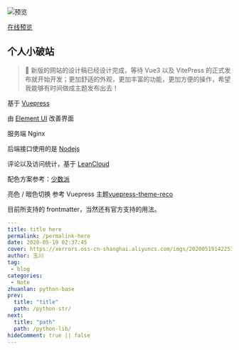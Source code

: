 ![预览](https://xerrors.oss-cn-shanghai.aliyuncs.com/imgs/20200518221933.png)

[在线预览](https://www.xerrors.fun)

## 个人小破站

> 📢 新版的网站的设计稿已经设计完成，等待 Vue3 以及 VitePress 的正式发布就开始开发；更加舒适的外观，更加丰富的功能，更加方便的操作，希望我能够有时间做成主题发布出去！


基于 [Vuepress](https://github.com/vuejs/vuepress)

由 [Element UI](https://github.com/ElemeFE/element) 改善界面

服务端 Nginx

后端接口使用的是 [Nodejs](https://github.com/nodejs/node)

评论以及访问统计，基于 [LeanCloud](https://leancloud.cn/)

配色方案参考：[少数派](https://sspai.com)

亮色 / 暗色切换 参考 Vuepress 主题[vuepress-theme-reco](https://github.com/vuepress-reco/vuepress-theme-reco)

目前所支持的 frontmatter，当然还有官方支持的用法。

```yaml
---
title: title here
permalink: /permalink-here
date: 2020-05-19 02:37:45
cover: https://xerrors.oss-cn-shanghai.aliyuncs.com/imgs/20200519142253.png
author: 玉川
tag: 
 - blog
categories:
 - Note
zhuanlan: python-base
prev:
  title: "title"
  path: /python-str/
next:
  title: "path"
  path: /python-lib/
hideComment: true || false
---
```